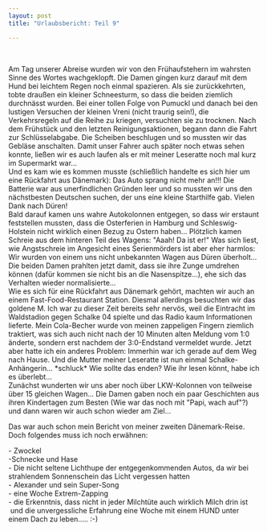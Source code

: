 ```yaml
---
layout: post
title: "Urlaubsbericht: Teil 9"

---
```


 

Am Tag unserer Abreise wurden wir von den Frühaufstehern im wahrsten Sinne des Wortes wachgeklopft. Die Damen gingen kurz darauf mit dem Hund bei leichtem Regen noch einmal spazieren. Als sie zurückkehrten, tobte draußen ein kleiner Schneesturm, so dass die beiden ziemlich durchnässt wurden. Bei einer tollen Folge von Pumuckl und danach bei den lustigen Versuchen der kleinen Vreni (nicht traurig sein!), die Verkehrsregeln auf die Reihe zu kriegen, versuchten sie zu trocknen. Nach dem Frühstück und den letzten Reinigungsaktionen, begann dann die Fahrt zur Schlüsselabgabe. Die Scheiben beschlugen und so mussten wir das Gebläse anschalten. Damit unser Fahrer auch später noch etwas sehen konnte, ließen wir es auch laufen als er mit meiner Leseratte noch mal kurz im Supermarkt war...  
Und es kam wie es kommen musste (schließlich handelte es sich hier um eine Rückfahrt aus Dänemark): Das Auto sprang nicht mehr an!!! Die Batterie war aus unerfindlichen Gründen leer und so mussten wir uns den nächstbesten Deutschen suchen, der uns eine kleine Starthilfe gab. Vielen Dank nach Düren!  
Bald darauf kamen uns wahre Autokolonnen entgegen, so dass wir erstaunt feststellen mussten, dass die Osterferien in Hamburg und Schleswig-Holstein nicht wirklich einen Bezug zu Ostern haben... Plötzlich kamen Schreie aus dem hinteren Teil des Wagens: "Aaah! Da ist er!" Was sich liest, wie Angstschreie im Angesicht eines Serienmörders ist aber eher harmlos: Wir wurden von einem uns nicht unbekannten Wagen aus Düren überholt...  
Die beiden Damen prahlten jetzt damit, dass sie ihre Zunge umdrehen können (dafür kommen sie nicht bis an die Nasenspitze...), ehe sich das Verhalten wieder normalisierte...  
Wie es sich für eine Rückfahrt aus Dänemark gehört, machten wir auch an einem Fast-Food-Restaurant Station. Diesmal allerdings besuchten wir das goldene M. Ich war zu dieser Zeit bereits sehr nervös, weil die Eintracht im Waldstadion gegen Schalke 04 spielte und das Radio kaum Informationen lieferte. Mein Cola-Becher wurde von meinen zappeligen Fingern ziemlich traktiert, was sich auch nicht nach der 10 Minuten alten Meldung vom 1:0 änderte, sondern erst nachdem der 3:0-Endstand vermeldet wurde. Jetzt aber hatte ich ein anderes Problem: Immerhin war ich gerade auf dem Weg nach Hause. Und die Mutter meiner Leseratte ist nun einmal Schalke-Anhängerin... \*schluck\* Wie sollte das enden? Wie ihr lesen könnt, habe ich es überlebt...  
Zunächst wunderten wir uns aber noch über LKW-Kolonnen von teilweise über 15 gleichen Wagen... Die Damen gaben noch ein paar Geschichten aus ihren Kindertagen zum Besten (Wie war das noch mit "Papi, wach auf"?) und dann waren wir auch schon wieder am Ziel...

Das war auch schon mein Bericht von meiner zweiten Dänemark-Reise. Doch folgendes muss ich noch erwähnen:  
  
\- Zwockel  
\-Schnecke und Hase  
\- Die nicht seltene Lichthupe der entgegenkommenden Autos, da wir bei strahlendem Sonnenschein das Licht vergessen hatten  
\- Alexander und sein Super-Song  
\- eine Woche Extrem-Zapping  
\- die Erkenntnis, dass nicht in jeder Milchtüte auch wirklich Milch drin ist  
 und die unvergessliche Erfahrung eine Woche mit einem HUND unter einem Dach zu leben..... :-)

